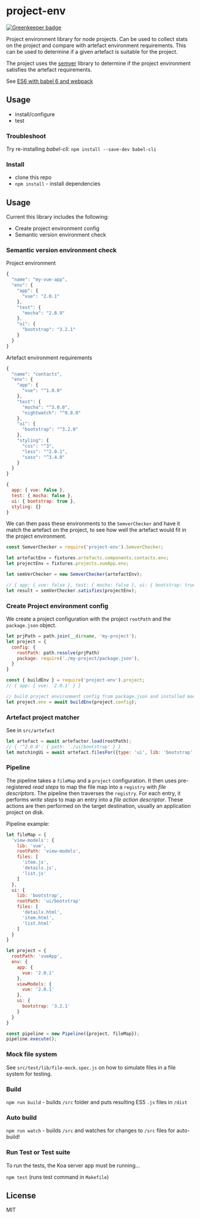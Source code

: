 # project-env

[![Greenkeeper badge](https://badges.greenkeeper.io/kristianmandrup/project-env.svg)](https://greenkeeper.io/)

Project environment library for node projects. Can be used to collect stats on the project 
and compare with artefact environment requirements. This can be used to determine if a given artefact is suitable for the project.

The project uses the [semver](https://github.com/npm/node-semver) library to determine if the project environment 
satisfies the artefact requirements.

See [ES6 with babel 6 and webpack](http://jamesknelson.com/using-es6-in-the-browser-with-babel-6-and-webpack/)

## Usage
- install/configure
- test

### Troubleshoot

Try re-installing *babel-cli*: `npm install --save-dev babel-cli`

### Install

- clone this repo
- `npm install` - install dependencies 

## Usage

Current this library includes the following:
- Create project environment config
- Semantic version environment check

### Semantic version environment check

Project environment

```js
{
  "name": "my-vue-app",
  "env": {
    "app": {
      "vue": "2.0.1"
    },
    "test": {
      "mocha": "2.8.9"
    },
    "ui": {
      "bootstrap": "3.2.1"
    }
  }
}
```

Artefact environment requirements

```js
{
  "name": "contacts",
  "env": {
    "app": {
      "vue": "^1.0.0"
    },
    "test": {
      "mocha": "^3.0.0",
      "nightwatch": "^0.8.0"
    },
    "ui": {
      "bootstrap": "^3.2.0"
    },
    "styling": {
      "css": "^3",
      "less": "^2.0.1",
      "sass": "^3.4.0"
    }    
  }  
}
```

```js
{ 
  app: { vue: false }, 
  test: { mocha: false }, 
  ui: { bootstrap: true }, 
  styling: {} 
}
```

We can then pass these environments to the `SemverChecker` and have it match the artefact on the project, to
see how well the artefact would fit in the project environment.  

```js
const SemverChecker = require('project-env').SemverChecker;

let artefactEnv = fixtures.artefacts.components.contacts.env;
let projectEnv = fixtures.projects.vueApp.env;

let semVerChecker = new SemverChecker(artefactEnv);

// { app: { vue: false }, test: { mocha: false }, ui: { bootstrap: true }, styling: {} }
let result = semVerChecker.satisfies(projectEnv);
```

### Create Project environment config

We create a project configuration with the project `rootPath` and the `package.json` object.   

```js
let prjPath = path.join(__dirname, 'my-project');
let project = {
  config: {
    rootPath: path.resolve(prjPath)
    package: require('./my-project/package.json'),
  }
}

const { buildEnv } = require('project-env').project;
// { app: { vue: '2.0.1' } }

// build project environment config from package.json and installed module versions
let project.env = await buildEnv(project.config);
```

### Artefact project matcher

See in `src/artefact`

```js
let artefact = await artefactor.load(rootPath);
// { '^2.0.0': { path: './ui/bootstrap' } }
let matchingUi = await artefact.filesFor({type: 'ui', lib: 'bootstrap', version: '2.3.1'});
```

### Pipeline

The pipeline takes a `fileMap` and a `project` configuration. 
It then uses pre-registered *read steps* to map the file map into a `registry` with *file descriptors*. 
The pipeline then traverses the `registry`. For each entry, it performs *write steps* to map an entry into a *file action descriptor*. 
These actions are then performed on the target destination, usually an application project on disk.  

Pipeline example:  

```js
let fileMap = {
  'view-models': {
    lib: 'vue',
    rootPath: 'view-models',
    files: [
      'item.js',
      'details.js', 
      'list.js'
    ]
  },
  ui: {
    lib: 'bootstrap',
    rootPath: 'ui/bootstrap'
    files: [
      'details.html',
      'item.html',
      'list.html'
    ]        
  }
}

let project = {
  rootPath: 'vueApp',
  env: {
    app: {
      vue: '2.0.1'
    },
    viewModels: {
      vue: '2.0.1'
    },
    ui: {
      bootstrap: '3.2.1'
    }
  }
}

const pipeline = new Pipeline({project, fileMap});
pipeline.execute();
```

### Mock file system

See `src/test/lib/file-mock.spec.js` on how to simulate files in a file system for testing.

### Build

`npm run build` - builds `/src` folder and puts resulting ES5 `.js` files in `/dist`

### Auto build

`npm run watch` - builds `/src` and watches for changes to `/src` files for auto-build!

### Run Test or Test suite

To run the tests, the Koa server app must be running...

`npm test` (runs test command in `Makefile`)

## License

MIT